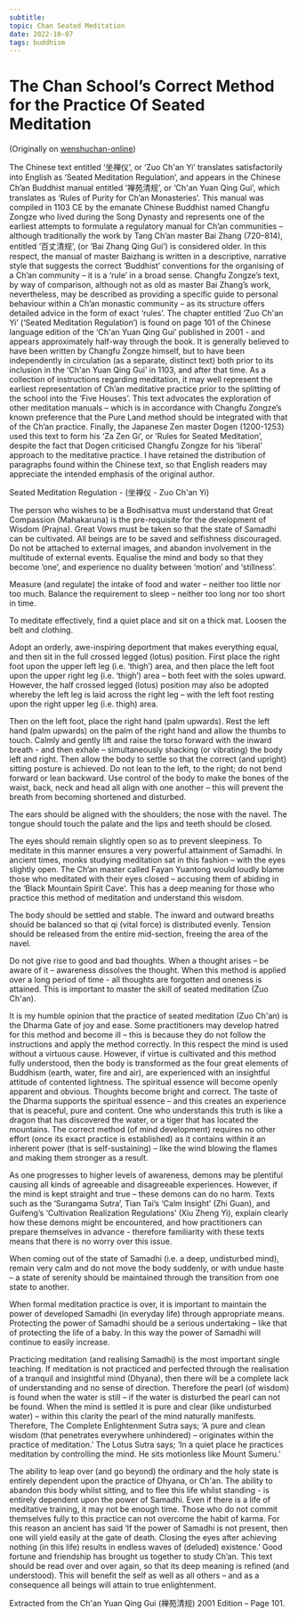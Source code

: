 ```yaml
---
subtitle:
topic: Chan Seated Meditation
date: 2022-10-07
tags: buddhism
---
```

# The Chan School’s Correct Method for the Practice Of Seated Meditation

(Originally on [wenshuchan-online](https://wenshuchan-online.weebly.com/zuo-chan-yi---223523110920202-seated-meditation.html))

The Chinese text entitled ‘坐禅仪’, or ‘Zuo Ch'an Yi’ translates satisfactorily into English as ‘Seated Meditation Regulation’, and appears in the Chinese Ch’an Buddhist manual entitled ‘禅苑清规’, or ‘Ch'an Yuan Qing Gui’, which translates as ‘Rules of Purity for Ch’an Monasteries’. This manual was compiled in 1103 CE by the emanate Chinese Buddhist named Changfu Zongze who lived during the Song Dynasty and represents one of the earliest attempts to formulate a regulatory manual for Ch’an communities – although traditionally the work by Tang Ch’an master Bai Zhang (720–814), entitled ‘百丈清规’, (or ‘Bai Zhang Qing Gui’) is considered older.  In this respect, the manual of master Baizhang is written in a descriptive, narrative style that suggests the correct ‘Buddhist’ conventions for the organising of a Ch’an community – it is a ‘rule’ in a broad sense. Changfu Zongze’s text, by way of comparison, although not as old as master Bai Zhang’s work, nevertheless, may be described as providing a specific guide to personal behaviour within a Ch’an monastic community – as its structure offers detailed advice in the form of exact ‘rules’.  The chapter entitled ‘Zuo Ch'an Yi’ (‘Seated Meditation Regulation’) is found on page 101 of the Chinese language edition of the ‘Ch'an Yuan Qing Gui’ published in 2001 - and appears approximately half-way through the book.  It is generally believed to have been written by Changfu Zongze himself, but to have been independently in circulation (as a separate, distinct text) both prior to its inclusion in the ‘Ch'an Yuan Qing Gui’ in 1103, and after that time.  As a collection of instructions regarding meditation, it may well represent the earliest representation of Ch’an meditative practice prior to the splitting of the school into the ‘Five Houses’.  This text advocates the exploration of other meditation manuals – which is in accordance with Changfu Zongze’s known preference that the Pure Land method should be integrated with that of the Ch’an practice. Finally, the Japanese Zen master Dogen (1200-1253) used this text to form his ‘Za Zen Gi’, or ‘Rules for Seated Meditation’, despite the fact that Dogen criticised Changfu Zongze for his ‘liberal’ approach to the meditative practice.  I have retained the distribution of paragraphs found within the Chinese text, so that English readers may appreciate the intended emphasis of the original author.                      

Seated Meditation Regulation - (坐禅仪 - Zuo Ch'an Yi)

The person who wishes to be a Bodhisattva must understand that Great Compassion (Mahakaruna) is the pre-requisite for the development of Wisdom (Prajna).  Great Vows must be taken so that the state of Samadhi can be cultivated.  All beings are to be saved and selfishness discouraged.  Do not be attached to external images, and abandon involvement in the multitude of external events.  Equalise the mind and body so that they become ‘one’, and experience no duality between ‘motion’ and ‘stillness’.    
 
Measure (and regulate) the intake of food and water – neither too little nor too much.  Balance the requirement to sleep – neither too long nor too short in time.  
 
To meditate effectively, find a quiet place and sit on a thick mat.  Loosen the belt and clothing.  

Adopt an orderly, awe-inspiring deportment that makes everything equal, and then sit in the full crossed legged (lotus) position.  First place the right foot upon the upper left leg (i.e. ‘thigh’) area, and then place the left foot upon the upper right leg (i.e. ‘thigh’) area – both feet with the soles upward.  However, the half crossed legged (lotus) position may also be adopted whereby the left leg is laid across the right leg – with the left foot resting upon the right upper leg (i.e. thigh) area.        

Then on the left foot, place the right hand (palm upwards). Rest the left hand (palm upwards) on the palm of the right hand and allow the thumbs to touch.  Calmly and gently lift and raise the torso forward with the inward breath - and then exhale – simultaneously shacking (or vibrating) the body left and right.  Then allow the body to settle so that the correct (and upright) sitting posture is achieved.  Do not lean to the left, to the right; do not bend forward or lean backward.  Use control of the body to make the bones of the waist, back, neck and head all align with one another – this will prevent the breath from becoming shortened and disturbed.  
 
The ears should be aligned with the shoulders; the nose with the navel.  The tongue should touch the palate and the lips and teeth should be closed.

The eyes should remain slightly open so as to prevent sleepiness.  To meditate in this manner ensures a very powerful attainment of Samadhi.  In ancient times, monks studying meditation sat in this fashion – with the eyes slightly open.  The Ch’an master called Fayan Yuantong would loudly blame those who meditated with their eyes closed – accusing them of abiding in the ‘Black Mountain Spirit Cave’.  This has a deep meaning for those who practice this method of meditation and understand this wisdom.

The body should be settled and stable.  The inward and outward breaths should be balanced so that qi (vital force) is distributed evenly.  Tension should be released from the entire mid-section, freeing the area of the navel.  
 
Do not give rise to good and bad thoughts.  When a thought arises – be aware of it – awareness dissolves the thought.  When this method is applied over a long period of time - all thoughts are forgotten and oneness is attained.  This is important to master the skill of seated meditation (Zuo Ch'an).

It is my humble opinion that the practice of seated meditation (Zuo Ch'an) is the Dharma Gate of joy and ease.  Some practitioners may develop hatred for this method and become ill – this is because they do not follow the instructions and apply the method correctly.  In this respect the mind is used without a virtuous cause.  However, if virtue is cultivated and this method fully understood, then the body is transformed as the four great elements of Buddhism (earth, water, fire and air), are experienced with an insightful attitude of contented lightness.  The spiritual essence will become openly apparent and obvious.  Thoughts become bright and correct.  The taste of the Dharma supports the spiritual essence – and this creates an experience that is peaceful, pure and content.  One who understands this truth is like a dragon that has discovered the water, or a tiger that has located the mountains. The correct method (of mind development) requires no other effort (once its exact practice is established) as it contains within it an inherent power (that is self-sustaining) – like the wind blowing the flames and making them stronger as a result.     

As one progresses to higher levels of awareness, demons may be plentiful causing all kinds of agreeable and disagreeable experiences.  However, if the mind is kept straight and true – these demons can do no harm.  Texts such as the ‘Surangama Sutra’, Tian Tai’s ‘Calm Insight’ (Zhi Guan), and Guifeng’s ‘Cultivation Realization Regulations’ (Xiu Zheng Yi), explain clearly how these demons might be encountered, and how practitioners can prepare themselves in advance - therefore familiarity with these texts means that there is no worry over this issue.  

When coming out of the state of Samadhi (i.e. a deep, undisturbed mind), remain very calm and do not move the body suddenly, or with undue haste – a state of serenity should be maintained through the transition from one state to another.  
 
When formal meditation practice is over, it is important to maintain the power of developed Samadhi (in everyday life) through appropriate means. Protecting the power of Samadhi should be a serious undertaking – like that of protecting the life of a baby. In this way the power of Samadhi will continue to easily increase.         

Practicing meditation (and realising Samadhi) is the most important single teaching.  If meditation is not practiced and perfected through the realisation of a tranquil and insightful mind (Dhyana), then there will be a complete lack of understanding and no sense of direction.  Therefore the pearl (of wisdom) is found when the water is still – if the water is disturbed the pearl can not be found.  When the mind is settled it is pure and clear (like undisturbed water) – within this clarity the pearl of the mind naturally manifests. Therefore, The Complete Enlightenment Sutra says; ‘A pure and clean wisdom (that penetrates everywhere unhindered) – originates within the practice of meditation.’ The Lotus Sutra says; ‘In a quiet place he practices meditation by controlling the mind.  He sits motionless like Mount Sumeru.’

The ability to leap over (and go beyond) the ordinary and the holy state is entirely dependent upon the practice of Dhyana, or Ch'an.  The ability to abandon this body whilst sitting, and to flee this life whilst standing - is entirely dependent upon the power of Samadhi.  Even if there is a life of meditative training, it may not be enough time.  Those who do not commit themselves fully to this practice can not overcome the habit of karma.  For this reason an ancient has said ‘If the power of Samadhi is not present, then one will yield easily at the gate of death.  Closing the eyes after achieving nothing (in this life) results in endless waves of (deluded) existence.’  Good fortune and friendship has brought us together to study Ch’an.  This text should be read over and over again, so that its deep meaning is refined (and understood).  This will benefit the self as well as all others – and as a consequence all beings will attain to true enlightenment.                  

Extracted from the Ch'an Yuan Qing Gui (禅苑清规) 2001 Edition – Page 101.